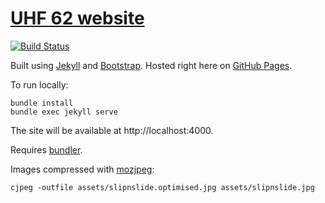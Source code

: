 # [UHF 62 website](https://www.uhf62.co.uk)

[![Build Status](https://www.travis-ci.org/uhf62/uhf62.co.uk.svg?branch=master)](https://www.travis-ci.org/uhf62/uhf62.co.uk)

Built using [Jekyll](https://jekyllrb.com) and [Bootstrap](https://getbootstrap.com). Hosted right here on [GitHub Pages](https://pages.github.com).

To run locally:

    bundle install
    bundle exec jekyll serve

The site will be available at http://localhost:4000.

Requires [bundler](https://bundler.io).

Images compressed with [mozjpeg](https://github.com/mozilla/mozjpeg):

    cjpeg -outfile assets/slipnslide.optimised.jpg assets/slipnslide.jpg
